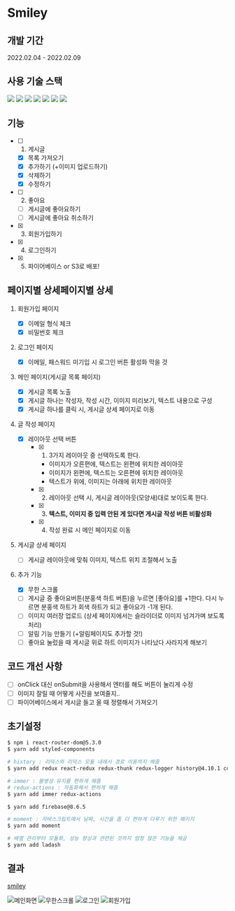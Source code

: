 # Smiley

## 개발 기간

2022.02.04 - 2022.02.09

## 사용 기술 스택

<img src="https://img.shields.io/badge/HTML5-E34F26?style=for-the-badge&logo=HTML5&logoColor=white"/> <img src="https://img.shields.io/badge/CSS3-1572B6?style=for-the-badge&logo=CSS3&logoColor=white"/> <img src="https://img.shields.io/badge/JavaScript-F7DF1E?style=for-the-badge&logo=JavaScript&logoColor=black"/> <img src="https://img.shields.io/badge/React-61DAFB?style=for-the-badge&logo=React&logoColor=black"/> <img src="https://img.shields.io/badge/Redux-764ABC?style=for-the-badge&logo=Redux&logoColor=white"/> <img src="https://img.shields.io/badge/Firebase-FFCA28?style=for-the-badge&logo=Firebase&logoColor=black"/> <img src="https://img.shields.io/badge/Amazon S3-569A31?style=for-the-badge&logo=Amazon S3&logoColor=white"/>

## 기능

- [ ] 1. 게시글
  - [x] 목록 가져오기
  - [x] 추가하기 (+이미지 업로드하기)
  - [x] 삭제하기
  - [x] 수정하기
- [ ] 2. 좋아요
  - [ ] 게시글에 좋아요하기
  - [ ] 게시글에 좋아요 취소하기
- [x] 3. 회원가입하기
- [x] 4. 로그인하기
- [x] 5. 파이어베이스 or S3로 배포!

## 페이지별 상세페이지별 상세

1. 회원가입 페이지

   - [x] 이메일 형식 체크
   - [x] 비밀번호 체크

2. 로그인 페이지

   - [x] 이메일, 패스워드 미기입 시 로그인 버튼 활성화 막을 것

3. 메인 페이지(게시글 목록 페이지)

   - [x] 게시글 목록 노출
   - [x] 게시글 하나는 작성자, 작성 시간, 이미지 미리보기, 텍스트 내용으로 구성
   - [x] 게시글 하나를 클릭 시, 게시글 상세 페이지로 이동

4. 글 작성 페이지
   - [x] 레이아웃 선택 버튼
     - [x] 1. 3가지 레이아웃 중 선택하도록 한다.
       - 이미지가 오른편에, 텍스트는 왼편에 위치한 레이아웃
       - 이미지가 왼편에, 텍스트는 오른편에 위치한 레이아웃
       - 텍스트가 위에, 이미지는 아래에 위치한 레이아웃
     - [x] 2. 레이아웃 선택 시, 게시글 레이아웃(모양새)대로 보이도록 한다.
     - [x] 3. **텍스트, 이미지 중 입력 안된 게 있다면 게시글 작성 버튼 비활성화**
     - [x] 4. 작성 완료 시 메인 페이지로 이동
5. 게시글 상세 페이지

   - [ ] 게시글 레이아웃에 맞춰 이미지, 텍스트 위치 조절해서 노출

6. 추가 기능

   - [x] 무한 스크롤
   - [ ] 게시글 중 좋아요버튼(분홍색 하트 버튼)을 누르면 [좋아요]를 +1한다. 다시 누르면 분홍색 하트가 회색 하트가 되고 좋아요가 -1개 된다.
   - [ ] 이미지 여러장 업로드 (상세 페이지에서는 슬라이더로 이미지 넘겨가며 보도록 처리)
   - [ ] 알림 기능 만들기 (+알림페이지도 추가할 것!)
   - [ ] 좋아요 눌렀을 때 게시글 위로 하트 이미지가 나타났다 사라지게 해보기

## 코드 개선 사항

- [ ] onClick 대신 onSubmit을 사용해서 엔터를 해도 버튼이 눌리게 수정
- [ ] 이미지 잘릴 때 어떻게 사진을 보여줄지..
- [ ] 파이어베이스에서 게시글 들고 올 때 정렬해서 가져오기

## 초기설정

```bash
$ npm i react-router-dom@5.3.0
$ yarn add styled-components

# history : 리덕스와 리덕스 모듈 내에서 경로 이동까지 해줌
$ yarn add redux react-redux redux-thunk redux-logger history@4.10.1 connected-react-router@6.8.0

# immer : 불병성 유지를 편하게 해줌
# redux-actions : 자동화해서 편하게 해줌
$ yarn add immer redux-actions

$ yarn add firebase@8.6.5

# moment : 자바스크립트에서 날짜, 시간을 좀 더 편하게 다루기 위한 패키지
$ yarn add moment

# 배열 관리부터 모듈화, 성능 향상과 관련된 것까지 엄청 많은 기능을 제공
$ yarn add ladash
```

## 결과

[smiley](http://hanghae99-react-magazine.s3-website.ap-northeast-2.amazonaws.com/)

![메인화면](https://blog.kakaocdn.net/dn/cAwJ7J/btrsXtUtTNe/9vSbhjjWxZUXmjmBpoorwK/img.gif)
![무한스크롤](https://blog.kakaocdn.net/dn/TMZIK/btrsWLuyIqP/kqet0Dt7gmHypX4oB2nKFk/img.gif)
![로그인](https://blog.kakaocdn.net/dn/mRlCI/btrsUddWV4O/9HIkFYWl2dWmYwbmvoRsfk/img.gif)
![회원가입](https://blog.kakaocdn.net/dn/IiFaC/btrsSwrCqBk/LeesXl3WzQ6K0KTBEoOpa1/img.gif)
<!-- ![메인화면](https://blog.kakaocdn.net/dn/cAwJ7J/btrsXtUtTNe/9vSbhjjWxZUXmjmBpoorwK/img.gif)
![무한스크롤](https://blog.kakaocdn.net/dn/cfvYs6/btrsRaa8ffb/UWsRaS3HWNBBIELjBfesJK/img.gif)
![메인화면](https://blog.kakaocdn.net/dn/cAwJ7J/btrsXtUtTNe/9vSbhjjWxZUXmjmBpoorwK/img.gif)
![무한스크롤](https://blog.kakaocdn.net/dn/cfvYs6/btrsRaa8ffb/UWsRaS3HWNBBIELjBfesJK/img.gif) -->
